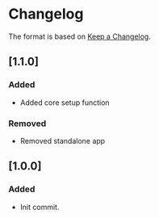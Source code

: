 # Changelog
The format is based on [Keep a Changelog](https://keepachangelog.com/en/1.0.0/).

## [1.1.0]
### Added
- Added core setup function

### Removed
- Removed standalone app

## [1.0.0]
### Added
- Init commit.
